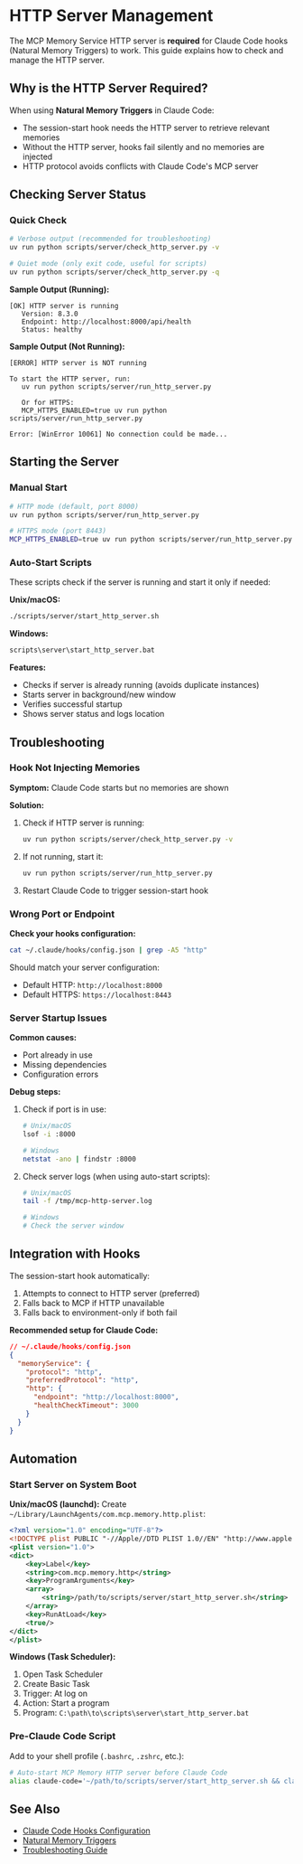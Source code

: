 # HTTP Server Management

The MCP Memory Service HTTP server is **required** for Claude Code hooks (Natural Memory Triggers) to work. This guide explains how to check and manage the HTTP server.

## Why is the HTTP Server Required?

When using **Natural Memory Triggers** in Claude Code:
- The session-start hook needs the HTTP server to retrieve relevant memories
- Without the HTTP server, hooks fail silently and no memories are injected
- HTTP protocol avoids conflicts with Claude Code's MCP server

## Checking Server Status

### Quick Check

```bash
# Verbose output (recommended for troubleshooting)
uv run python scripts/server/check_http_server.py -v

# Quiet mode (only exit code, useful for scripts)
uv run python scripts/server/check_http_server.py -q
```

**Sample Output (Running):**
```
[OK] HTTP server is running
   Version: 8.3.0
   Endpoint: http://localhost:8000/api/health
   Status: healthy
```

**Sample Output (Not Running):**
```
[ERROR] HTTP server is NOT running

To start the HTTP server, run:
   uv run python scripts/server/run_http_server.py

   Or for HTTPS:
   MCP_HTTPS_ENABLED=true uv run python scripts/server/run_http_server.py

Error: [WinError 10061] No connection could be made...
```

## Starting the Server

### Manual Start

```bash
# HTTP mode (default, port 8000)
uv run python scripts/server/run_http_server.py

# HTTPS mode (port 8443)
MCP_HTTPS_ENABLED=true uv run python scripts/server/run_http_server.py
```

### Auto-Start Scripts

These scripts check if the server is running and start it only if needed:

**Unix/macOS:**
```bash
./scripts/server/start_http_server.sh
```

**Windows:**
```cmd
scripts\server\start_http_server.bat
```

**Features:**
- Checks if server is already running (avoids duplicate instances)
- Starts server in background/new window
- Verifies successful startup
- Shows server status and logs location

## Troubleshooting

### Hook Not Injecting Memories

**Symptom:** Claude Code starts but no memories are shown

**Solution:**
1. Check if HTTP server is running:
   ```bash
   uv run python scripts/server/check_http_server.py -v
   ```

2. If not running, start it:
   ```bash
   uv run python scripts/server/run_http_server.py
   ```

3. Restart Claude Code to trigger session-start hook

### Wrong Port or Endpoint

**Check your hooks configuration:**
```bash
cat ~/.claude/hooks/config.json | grep -A5 "http"
```

Should match your server configuration:
- Default HTTP: `http://localhost:8000`
- Default HTTPS: `https://localhost:8443`

### Server Startup Issues

**Common causes:**
- Port already in use
- Missing dependencies
- Configuration errors

**Debug steps:**
1. Check if port is in use:
   ```bash
   # Unix/macOS
   lsof -i :8000

   # Windows
   netstat -ano | findstr :8000
   ```

2. Check server logs (when using auto-start scripts):
   ```bash
   # Unix/macOS
   tail -f /tmp/mcp-http-server.log

   # Windows
   # Check the server window
   ```

## Integration with Hooks

The session-start hook automatically:
1. Attempts to connect to HTTP server (preferred)
2. Falls back to MCP if HTTP unavailable
3. Falls back to environment-only if both fail

**Recommended setup for Claude Code:**
```json
// ~/.claude/hooks/config.json
{
  "memoryService": {
    "protocol": "http",
    "preferredProtocol": "http",
    "http": {
      "endpoint": "http://localhost:8000",
      "healthCheckTimeout": 3000
    }
  }
}
```

## Automation

### Start Server on System Boot

**Unix/macOS (launchd):**
Create `~/Library/LaunchAgents/com.mcp.memory.http.plist`:
```xml
<?xml version="1.0" encoding="UTF-8"?>
<!DOCTYPE plist PUBLIC "-//Apple//DTD PLIST 1.0//EN" "http://www.apple.com/DTDs/PropertyList-1.0.dtd">
<plist version="1.0">
<dict>
    <key>Label</key>
    <string>com.mcp.memory.http</string>
    <key>ProgramArguments</key>
    <array>
        <string>/path/to/scripts/server/start_http_server.sh</string>
    </array>
    <key>RunAtLoad</key>
    <true/>
</dict>
</plist>
```

**Windows (Task Scheduler):**
1. Open Task Scheduler
2. Create Basic Task
3. Trigger: At log on
4. Action: Start a program
5. Program: `C:\path\to\scripts\server\start_http_server.bat`

### Pre-Claude Code Script

Add to your shell profile (`.bashrc`, `.zshrc`, etc.):
```bash
# Auto-start MCP Memory HTTP server before Claude Code
alias claude-code='~/path/to/scripts/server/start_http_server.sh && claude'
```

## See Also

- [Claude Code Hooks Configuration](../CLAUDE.md#claude-code-hooks-configuration-)
- [Natural Memory Triggers](../CLAUDE.md#natural-memory-triggers-v710-latest)
- [Troubleshooting Guide](https://github.com/doobidoo/mcp-memory-service/wiki/07-TROUBLESHOOTING)

